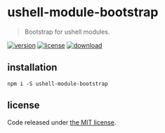 # ushell-module-bootstrap
> Bootstrap for ushell modules.

[![version][version-image]][version-url]
[![license][license-image]][license-url]
[![download][download-image]][download-url]

## installation
```shell
npm i -S ushell-module-bootstrap
```

## license
Code released under [the MIT license](https://github.com/afeiship/ushell-module-bootstrap/blob/master/LICENSE.txt).

[version-image]: https://img.shields.io/npm/v/ushell-module-bootstrap
[version-url]: https://npmjs.org/package/ushell-module-bootstrap

[license-image]: https://img.shields.io/npm/l/ushell-module-bootstrap
[license-url]: https://github.com/afeiship/ushell-module-bootstrap/blob/master/LICENSE.txt

[download-image]: https://img.shields.io/npm/dm/ushell-module-bootstrap
[download-url]: https://www.npmjs.com/package/ushell-module-bootstrap

